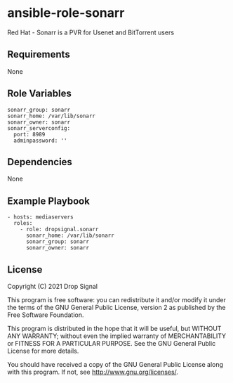 # ansible-role-sonarr

Red Hat - Sonarr is a PVR for Usenet and BitTorrent users

## Requirements

None

## Role Variables

    sonarr_group: sonarr
    sonarr_home: /var/lib/sonarr
    sonarr_owner: sonarr
    sonarr_serverconfig:
      port: 8989
      adminpassword: ''

## Dependencies

None

## Example Playbook

    - hosts: mediaservers
      roles:
        - role: dropsignal.sonarr
          sonarr_home: /var/lib/sonarr
          sonarr_group: sonarr
          sonarr_owner: sonarr

## License

Copyright (C) 2021 Drop Signal

This program is free software: you can redistribute it and/or modify
it under the terms of the GNU General Public License, version 2 as published by
the Free Software Foundation.

This program is distributed in the hope that it will be useful,
but WITHOUT ANY WARRANTY; without even the implied warranty of
MERCHANTABILITY or FITNESS FOR A PARTICULAR PURPOSE. See the
GNU General Public License for more details.

You should have received a copy of the GNU General Public License
along with this program. If not, see <http://www.gnu.org/licenses/>.
